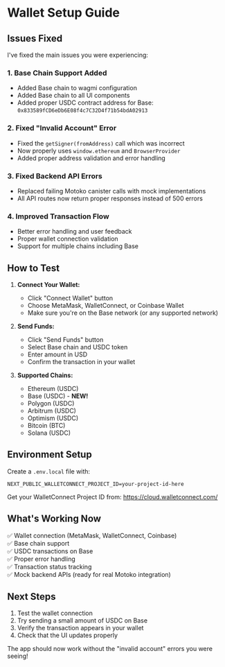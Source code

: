 # Wallet Setup Guide

## Issues Fixed

I've fixed the main issues you were experiencing:

### 1. **Base Chain Support Added**
- Added Base chain to wagmi configuration
- Added Base chain to all UI components
- Added proper USDC contract address for Base: `0x833589fCD6eDb6E08f4c7C32D4f71b54bdA02913`

### 2. **Fixed "Invalid Account" Error**
- Fixed the `getSigner(fromAddress)` call which was incorrect
- Now properly uses `window.ethereum` and `BrowserProvider`
- Added proper address validation and error handling

### 3. **Fixed Backend API Errors**
- Replaced failing Motoko canister calls with mock implementations
- All API routes now return proper responses instead of 500 errors

### 4. **Improved Transaction Flow**
- Better error handling and user feedback
- Proper wallet connection validation
- Support for multiple chains including Base

## How to Test

1. **Connect Your Wallet:**
   - Click "Connect Wallet" button
   - Choose MetaMask, WalletConnect, or Coinbase Wallet
   - Make sure you're on the Base network (or any supported network)

2. **Send Funds:**
   - Click "Send Funds" button
   - Select Base chain and USDC token
   - Enter amount in USD
   - Confirm the transaction in your wallet

3. **Supported Chains:**
   - Ethereum (USDC)
   - Base (USDC) - **NEW!**
   - Polygon (USDC)
   - Arbitrum (USDC)
   - Optimism (USDC)
   - Bitcoin (BTC)
   - Solana (USDC)

## Environment Setup

Create a `.env.local` file with:

```env
NEXT_PUBLIC_WALLETCONNECT_PROJECT_ID=your-project-id-here
```

Get your WalletConnect Project ID from: https://cloud.walletconnect.com/

## What's Working Now

✅ Wallet connection (MetaMask, WalletConnect, Coinbase)  
✅ Base chain support  
✅ USDC transactions on Base  
✅ Proper error handling  
✅ Transaction status tracking  
✅ Mock backend APIs (ready for real Motoko integration)  

## Next Steps

1. Test the wallet connection
2. Try sending a small amount of USDC on Base
3. Verify the transaction appears in your wallet
4. Check that the UI updates properly

The app should now work without the "invalid account" errors you were seeing!
